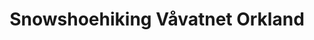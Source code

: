 ---
title: Snowshoehiking Våvatnet Orkland
takenAt: '2022-03-20T15:56:19.000Z'
license: CC BY-ND 4.0
geo:
  lat: 63.31221533839017
  lng: 9.533965307405289
video:
  youtube: aHMtz5cpbyY
tags:
  - snowshoes

---
